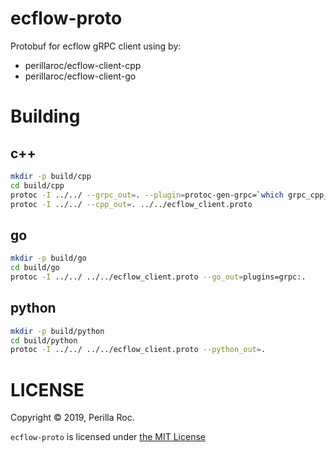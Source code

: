 # ecflow-proto

Protobuf for ecflow gRPC client using by:

- perillaroc/ecflow-client-cpp
- perillaroc/ecflow-client-go

# Building

## c++

```bash
mkdir -p build/cpp
cd build/cpp
protoc -I ../../ --grpc_out=. --plugin=protoc-gen-grpc=`which grpc_cpp_plugin` ../../ecflow_client.proto
protoc -I ../../ --cpp_out=. ../../ecflow_client.proto
```

## go

```bash
mkdir -p build/go
cd build/go
protoc -I ../../ ../../ecflow_client.proto --go_out=plugins=grpc:.
```

## python

```bash
mkdir -p build/python
cd build/python
protoc -I ../../ ../../ecflow_client.proto --python_out=. 
```

# LICENSE

Copyright &copy; 2019, Perilla Roc.

`ecflow-proto` is licensed under [the MIT License](./LICENSE)